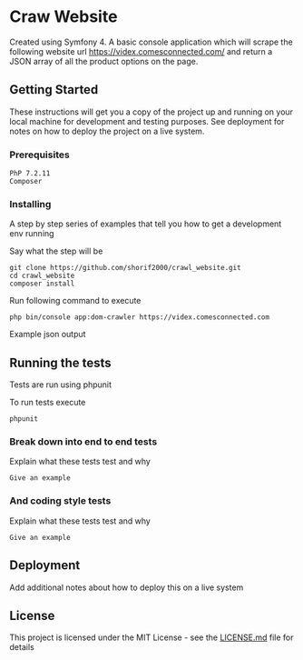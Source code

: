 # Craw Website

Created using Symfony 4. A basic console application which will scrape the following website url https://videx.comesconnected.com/ and return a JSON array of all the product options on the page.

## Getting Started

These instructions will get you a copy of the project up and running on your local machine for development and testing purposes. See deployment for notes on how to deploy the project on a live system.

### Prerequisites

```
PhP 7.2.11 
Composer
```

### Installing

A step by step series of examples that tell you how to get a development env running

Say what the step will be

```
git clone https://github.com/shorif2000/crawl_website.git
cd crawl_website
composer install
```

Run following command to execute

```
php bin/console app:dom-crawler https://videx.comesconnected.com
```

Example json output

## Running the tests

Tests are run using phpunit

To run tests execute

```
phpunit
```

### Break down into end to end tests

Explain what these tests test and why

```
Give an example
```

### And coding style tests

Explain what these tests test and why

```
Give an example
```

## Deployment

Add additional notes about how to deploy this on a live system

## License

This project is licensed under the MIT License - see the [LICENSE.md](LICENSE.md) file for details
